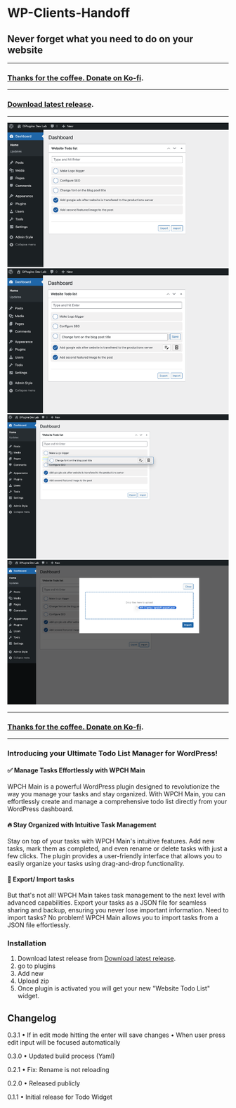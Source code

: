 # WP-Clients-Handoff

## Never forget what you need to do on your website

---
###  [Thanks for the coffee. Donate on Ko-fi](https://ko-fi.com/dplugins). 
---
###  [Download latest release](https://github.com/DPlugins-Opensource/wp-clients-handoff/releases/).
---

![alt text](https://github.com/DPlugins-Opensource/wp-clients-handoff/blob/main/repo-img/image-01.png "Preview")
![alt text](https://github.com/DPlugins-Opensource/wp-clients-handoff/blob/main/repo-img/image-02.png "Edit")
![alt text](https://github.com/DPlugins-Opensource/wp-clients-handoff/blob/main/repo-img/image-03.png "Change order")
![alt text](https://github.com/DPlugins-Opensource/wp-clients-handoff/blob/main/repo-img/image-04-import.png "Import JSON")

---
###  [Thanks for the coffee. Donate on Ko-fi](https://ko-fi.com/dplugins). 
---

### Introducing your Ultimate Todo List Manager for WordPress!

#### ✅ Manage Tasks Effortlessly with WPCH Main

WPCH Main is a powerful WordPress plugin designed to revolutionize the way you manage your tasks and stay organized. With WPCH Main, you can effortlessly create and manage a comprehensive todo list directly from your WordPress dashboard.

#### 🔥 Stay Organized with Intuitive Task Management

Stay on top of your tasks with WPCH Main's intuitive features. Add new tasks, mark them as completed, and even rename or delete tasks with just a few clicks. The plugin provides a user-friendly interface that allows you to easily organize your tasks using drag-and-drop functionality.

#### 🌈 Export/ Import tasks

But that's not all! WPCH Main takes task management to the next level with advanced capabilities. Export your tasks as a JSON file for seamless sharing and backup, ensuring you never lose important information. Need to import tasks? No problem! WPCH Main allows you to import tasks from a JSON file effortlessly.

### Installation

1. Download latest release from [Download latest release](https://github.com/DPlugins-Opensource/wp-clients-handoff/releases/).
2. go to plugins 
3. Add new
4. Upload zip
5. Once plugin is activated you will get your new "Website Todo List" widget.

## Changelog
0.3.1
• If in edit mode hitting the enter will save changes
• When user press edit input will be focused automatically

0.3.0
• Updated build process (Yaml)

0.2.1
• Fix: Rename is not reloading

0.2.0
• Released publicly

0.1.1
• Initial release for Todo Widget
